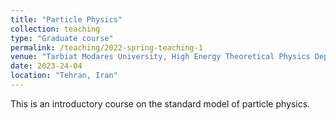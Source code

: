 ```yaml
---
title: "Particle Physics"
collection: teaching
type: "Graduate course"
permalink: /teaching/2022-spring-teaching-1
venue: "Tarbiat Modares University, High Energy Theoretical Physics Department"
date: 2023-24-04
location: "Tehran, Iran"
---
```


This is an introductory course on the standard model of particle physics.
